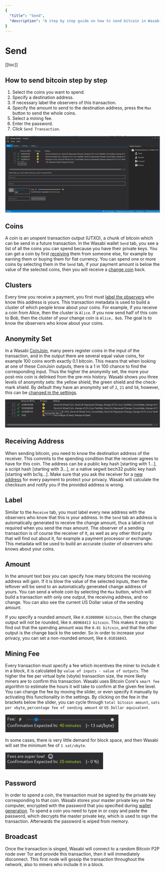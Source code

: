 ```yaml
---
{
  "title": "Send",
  "description": "A step by step guide on how to send bitcoin in Wasabi. This is the Wasabi documentation, an archive of knowledge about the open-source, non-custodial and privacy-focused Bitcoin wallet for desktop."
}
---
```


# Send

[[toc]]

## How to send bitcoin step by step

1. Select the coins you want to spend.
2. Specify a destination address.
3. If necessary label the observers of this transaction.
4. Specify the amount to send to the destination address, press the `Max` button to send the whole coins.
5. Select a mining fee.
6. Enter the password.
7. Click `Send Transaction`.

![](/Send.png)

## Coins

A coin is an unspent transaction output (UTXO), a chunk of bitcoin which can be send in a future transaction.
In the Wasabi wallet `Send` tab, you see a list of all the coins you can spend because you have their private keys.
You can get a coin by first [receiving](/using-wasabi/Receive.md) them from someone else, for example by earning them or buying them for fiat currency.
You can spend one or more coins by selecting them in the `Send` tab, if your payment amount is below the value of the selected coins, then you will receive a [change coin](/using-wasabi/Change.md) back.

## Clusters

Every time you receive a payment, you first must [label the observers](/using-wasabi/Receive.md#the-importance-of-labeling) who know this address is yours.
This transaction metadata is used to build a cluster of which people know about your coins.
For example, if you receive a coin from Alice, then the cluster is `Alice`.
If you now send half of this coin to Bob, then the cluster of your change coin is `Alice, Bob`.
The goal is to know the observers who know about your coins.

## Anonymity Set

In a Wasabi [CoinJoin](/using-wasabi/CoinJoin.md), many peers register coins in the input of the transaction, and in the output there are several equal value coins, for example 100 coins worth exactly 0.1 bitcoin.
This means that when looking at one of these CoinJoin outputs, there is a 1 in 100 chance to find the corresponding input.
Thus the higher the anonymity set, the more your post-mix coin is delinked from the pre-mix history.
Wasabi shows you three levels of anonymity sets: the yellow shield, the green shield and the check-mark shield.
By default they have an anonymity set of `2`, `21` and `50`, however, this can be [changed in the settings](/FAQ/FAQ-UseWasabi.md#how-can-i-change-the-anonset-target).

![](/SendAnonset.png)

## Receiving Address

When sending bitcoin, you need to know the destination address of the receiver.
This commits to the spending condition that the receiver agrees to have for this coin.
The address can be a public key hash [starting with 1...], a script hash [starting with 3...], or a native segwit bech32 public key hash [starting with bc1q...].
Make sure that you ask the receiver for a [new address](/using-wasabi/AddressReuse.md) for every payment to protect your privacy.
Wasabi will calculate the checksum and notify you if the provided address is wrong.

## Label

Similar to the `Receive` tab, you must label every new address with the observers who know that this is your address.
In the `Send` tab an address is automatically generated to receive the change amount, thus a label is not required when you send the max amount.
The observer of a sending transaction is of course the receiver of it, as well as any other third party that will find out about it, for example a payment processor or exchange.
This metadata will be used to build an accurate cluster of observers who knows about your coins.

## Amount

In the amount text box you can specify how many bitcoins the receiving address will gain.
If it is blow the value of the selected inputs, then the leftover will be send to an automatically generated change address of yours.
You can send a whole coin by selecting the `Max` button, which will build a transaction with only one output, the receiving address, and no change.
You can also see the current US Dollar value of the sending amount.

If you specify a rounded amount, like `0.01000000 bitcoin`, then the change output will not be rounded, like `0.08968413 bitcoin`.
This makes it easy to find out that the spending amount was the `0.01 bitcoin`, and that the other output is the change back to the sender.
So in order to increase your privacy, you can set a non-rounded amount, like `0.01016843`.

## Mining Fee

Every transaction must specify a fee which incentives the miner to include it in a block, it is calculated by `value of inputs - value of outputs`.
The higher the fee per virtual byte (vbyte) transaction size, the more likely miners are to confirm this transaction.
Wasabi uses Bitcoin Core's `smart fee` algorithm to estimate the hours it will take to confirm at the given fee level.
You can change the fee by moving the slider, or even specify it manually by activating this functionality in the settings.
By clicking on the fee in the brackets below the slider, you can cycle through `total bitcoin amount`, `sats per vbyte`, `percentage fee of sending amount` or `US Dollar equivalent`.

![](/SendFeeSlider.png)

In some cases, there is very little demand for block space, and then Wasabi will set the minimum fee of `1 sat/vbyte`.

![](/SendNoFee.png)

## Password

In order to spend a coin, the transaction must be signed by the private key corresponding to that coin.
Wasabi stores your master private key on the computer, encrypted with the password that you specified during [wallet generation](/using-wasabi/WalletGeneration.md#what-password-to-choose).
To spend a coin you need to type in or copy and paste the password, which decrypts the master private key, which is used to sign the transaction.
Afterwards the password is wiped from memory.

## Broadcast

Once the transaction is singed, Wasabi will connect to a random Bitcoin P2P node over Tor and provide this transaction, then it will immediately disconnect.
This first node will gossip the transaction throughout the network, also to miners who include it in a block.
